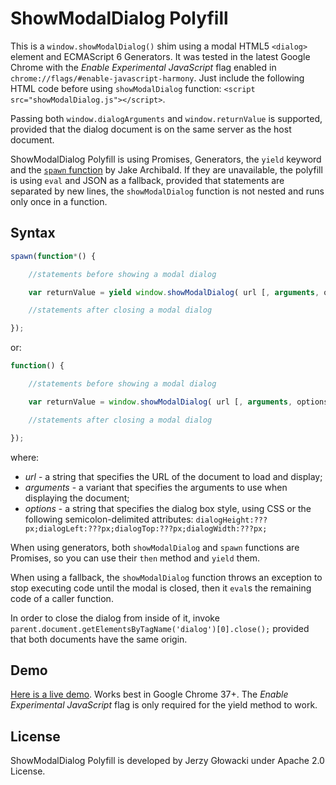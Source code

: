 ShowModalDialog Polyfill
========================

This is a `window.showModalDialog()` shim using a modal HTML5 `<dialog>` element and ECMAScript 6 Generators. It was tested in the latest Google Chrome with the *Enable Experimental JavaScript* flag enabled in `chrome://flags/#enable-javascript-harmony`. Just include the following HTML code before using `showModalDialog` function: `<script src="showModalDialog.js"></script>`.

Passing both `window.dialogArguments` and `window.returnValue` is supported, provided that the dialog document is on the same server as the host document.

ShowModalDialog Polyfill is using Promises, Generators, the `yield` keyword and the [`spawn` function](https://gist.github.com/jakearchibald/31b89cba627924972ad6) by Jake Archibald. If they are unavailable, the polyfill is using `eval` and JSON as a fallback, provided that statements are separated by new lines, the `showModalDialog` function is not nested and runs only once in a function.

Syntax
------

```javascript
spawn(function*() {

    //statements before showing a modal dialog

    var returnValue = yield window.showModalDialog( url [, arguments, options] );

    //statements after closing a modal dialog

});
```

or:

```javascript
function() {

    //statements before showing a modal dialog

    var returnValue = window.showModalDialog( url [, arguments, options] );

    //statements after closing a modal dialog

});
```

where:

 - *url* - a string that specifies the URL of the document to load and display;
 - *arguments* - a variant that specifies the arguments to use when displaying the document;
 - *options* - a string that specifies the dialog box style, using CSS or the following semicolon-delimited attributes: `dialogHeight:???px;dialogLeft:???px;dialogTop:???px;dialogWidth:???px;`

When using generators, both `showModalDialog` and `spawn` functions are Promises, so you can use their `then` method and `yield` them.

When using a fallback, the `showModalDialog` function throws an exception to stop executing code until the modal is closed, then it `eval`s the remaining code of a caller function.

In order to close the dialog from inside of it, invoke `parent.document.getElementsByTagName('dialog')[0].close();` provided that both documents have the same origin. 

Demo
----

[Here is a live demo](http://niutech.github.com/showModalDialog/demo.html). Works best in Google Chrome 37+. The *Enable Experimental JavaScript* flag is only required for the yield method to work.

License
-------

ShowModalDialog Polyfill is developed by Jerzy Głowacki under Apache 2.0 License.
